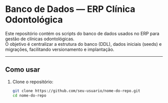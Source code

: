 # Banco de Dados — ERP Clínica Odontológica

Este repositório contém os scripts do banco de dados usados no ERP para gestão de clínicas odontológicas.  
O objetivo é centralizar a estrutura do banco (DDL), dados iniciais (seeds) e migrações, facilitando versionamento e implantação.

---

## Como usar
1. Clone o repositório:
   ```bash
   git clone https://github.com/seu-usuario/nome-do-repo.git
   cd nome-do-repo
